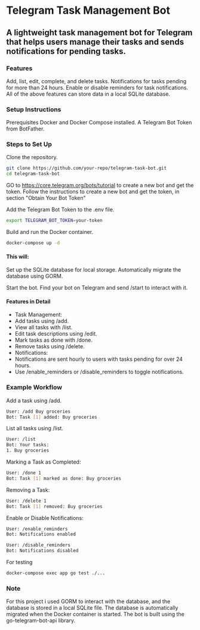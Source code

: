 # Telegram Task Management Bot

## A lightweight task management bot for Telegram that helps users manage their tasks and sends notifications for pending tasks.

### Features

Add, list, edit, complete, and delete tasks.
Notifications for tasks pending for more than 24 hours.
Enable or disable reminders for task notifications.
All of the above features can store data in a local SQLite database.

### Setup Instructions

Prerequisites
Docker and Docker Compose installed.
A Telegram Bot Token from BotFather.

### Steps to Set Up

Clone the repository.
```bash
git clone https://github.com/your-repo/telegram-task-bot.git
cd telegram-task-bot
```

GO to https://core.telegram.org/bots/tutorial to create a new bot and get the token.
Follow the instructions to create a new bot and get the token, in section "Obtain Your Bot Token"

Add the Telegram Bot Token to the .env file.
```bash
export TELEGRAM_BOT_TOKEN=your-token
```

Build and run the Docker container.
```bash
docker-compose up -d
```

#### This will:

Set up the SQLite database for local storage.
Automatically migrate the database using GORM.

Start the bot.
Find your bot on Telegram and send /start to interact with it.

#### Features in Detail

* Task Management:
* Add tasks using /add.
* View all tasks with /list.
* Edit task descriptions using /edit.
* Mark tasks as done with /done.
* Remove tasks using /delete.
* Notifications:
* Notifications are sent hourly to users with tasks pending for over 24 hours.
* Use /enable_reminders or /disable_reminders to toggle notifications.


### Example Workflow

Add a task using /add.
```bash
User: /add Buy groceries
Bot: Task [1] added: Buy groceries
```

List all tasks using /list.
```bash
User: /list
Bot: Your tasks:
1. Buy groceries
```

Marking a Task as Completed:
```bash
User: /done 1
Bot: Task [1] marked as done: Buy groceries
```

Removing a Task:
```bash
User: /delete 1
Bot: Task [1] removed: Buy groceries
```

Enable or Disable Notifications:
```bash
User: /enable_reminders
Bot: Notifications enabled
```

```bash
User: /disable_reminders
Bot: Notifications disabled
```

For testing 

```bash
docker-compose exec app go test ./...
```

### Note

For this project i used GORM to interact with the database, and the database is stored in a local SQLite file. The database is automatically migrated when the Docker container is started. The bot is built using the go-telegram-bot-api library.
